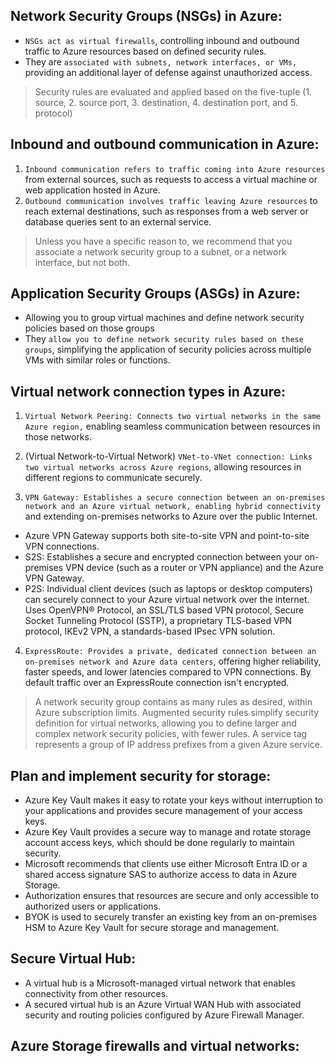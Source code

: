 ## Network Security Groups (NSGs) in Azure:
- `NSGs act as virtual firewalls`, controlling inbound and outbound traffic to Azure resources based on defined security rules.
- They are `associated with subnets, network interfaces, or VMs,` providing an additional layer of defense against unauthorized access.

> Security rules are evaluated and applied based on the five-tuple (1. source, 2. source port, 3. destination, 4. destination port, and 5. protocol)

## Inbound and outbound communication in Azure:
1. `Inbound communication refers to traffic coming into Azure resources` from external sources, such as requests to access a virtual machine or web application hosted in Azure.
2. `Outbound communication involves traffic leaving Azure resources` to reach external destinations, such as responses from a web server or database queries sent to an external service.

> Unless you have a specific reason to, we recommend that you associate a network security group to a subnet, or a network interface, but not both.

## Application Security Groups (ASGs) in Azure:
- Allowing you to group virtual machines and define network security policies based on those groups
- They `allow you to define network security rules based on these groups`, simplifying the application of security policies across multiple VMs with similar roles or functions.

## Virtual network connection types in Azure:
1. `Virtual Network Peering: Connects two virtual networks in the same Azure region,` enabling seamless communication between resources in those networks.

2. (Virtual Network-to-Virtual Network) `VNet-to-VNet connection: Links two virtual networks across Azure regions`, allowing resources in different regions to communicate securely.

3. `VPN Gateway: Establishes a secure connection between an on-premises network and an Azure virtual network, enabling hybrid connectivity` and extending on-premises networks to Azure over the public Internet.
- Azure VPN Gateway supports both site-to-site VPN and point-to-site VPN connections.
- S2S: Establishes a secure and encrypted connection between your on-premises VPN device (such as a router or VPN appliance) and the Azure VPN Gateway.
- P2S: Individual client devices (such as laptops or desktop computers) can securely connect to your Azure virtual network over the internet. Uses OpenVPN® Protocol, an SSL/TLS based VPN protocol,  Secure Socket Tunneling Protocol (SSTP), a proprietary TLS-based VPN protocol, IKEv2 VPN, a standards-based IPsec VPN solution.

4. `ExpressRoute: Provides a private, dedicated connection between an on-premises network and Azure data centers`, offering higher reliability, faster speeds, and lower latencies compared to VPN connections. By default traffic over an ExpressRoute connection isn't encrypted.

> A network security group contains as many rules as desired, within Azure subscription limits.
> Augmented security rules simplify security definition for virtual networks, allowing you to define larger and complex network security policies, with fewer rules.
> A service tag represents a group of IP address prefixes from a given Azure service.

## Plan and implement security for storage:
- Azure Key Vault makes it easy to rotate your keys without interruption to your applications and provides secure management of your access keys.
- Azure Key Vault provides a secure way to manage and rotate storage account access keys, which should be done regularly to maintain security.
- Microsoft recommends that clients use either Microsoft Entra ID or a shared access signature SAS to authorize access to data in Azure Storage.
- Authorization ensures that resources are secure and only accessible to authorized users or applications.
- BYOK is used to securely transfer an existing key from an on-premises HSM to Azure Key Vault for secure storage and management.


## Secure Virtual Hub:
- A virtual hub is a Microsoft-managed virtual network that enables connectivity from other resources.
- A secured virtual hub is an Azure Virtual WAN Hub with associated security and routing policies configured by Azure Firewall Manager.

## Azure Storage firewalls and virtual networks:

























